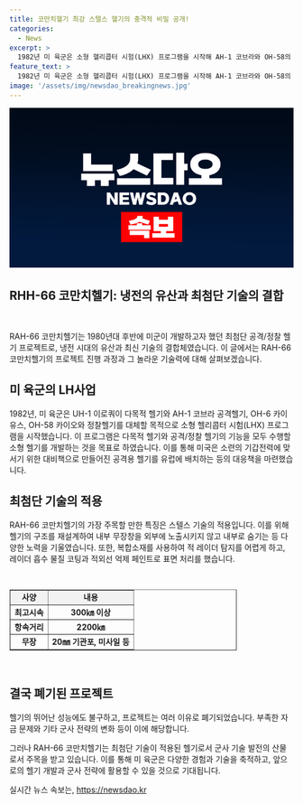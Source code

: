 ```yaml
---
title: 코만치헬기 최강 스텔스 헬기의 충격적 비밀 공개!
categories:
  - News
excerpt: >
  1982년 미 육군은 소형 헬리콥터 시험(LHX) 프로그램을 시작해 AH-1 코브라와 OH-58의 기능을 모두 갖추고 사이즈는 작은 소형 헬기를 만들기로 결정했습니다. 하지만 냉전의 변화와 러시아의 대공 미사일에 대비하기 위해 코만치 헬기에 필요한 스텔스기능을 추가로 개발하게 되었죠. 이로 인해 미국은 최신 기술을 적용한 코만치 헬기를 만들어냈지만 예산 절약 목적으로 프로그램을 폐기하게 되었습니다. 그 후 FARA사업도 취소되면서 헬기의 시대는 어떻게 될지에 대한 논의가 끊이지 않고 있습니다.
feature_text: >
  1982년 미 육군은 소형 헬리콥터 시험(LHX) 프로그램을 시작해 AH-1 코브라와 OH-58의 기능을 모두 갖추고 사이즈는 작은 소형 헬기를 만들기로 결정했습니다. 하지만 냉전의 변화와 러시아의 대공 미사일에 대비하기 위해 코만치 헬기에 필요한 스텔스기능을 추가로 개발하게 되었죠. 이로 인해 미국은 최신 기술을 적용한 코만치 헬기를 만들어냈지만 예산 절약 목적으로 프로그램을 폐기하게 되었습니다. 그 후 FARA사업도 취소되면서 헬기의 시대는 어떻게 될지에 대한 논의가 끊이지 않고 있습니다.
image: '/assets/img/newsdao_breakingnews.jpg'
---
```


<p><img src="/assets/img/newsdao_breakingnews.jpg" alt="ranknews 속보" /></p>

<h2 data-ke-size="size26">RHH-66 코만치헬기: 냉전의 유산과 최첨단 기술의 결합</h2>

<p data-ke-size="size16">&nbsp;</p>

<p>RAH-66 코만치헬기는 1980년대 후반에 미군이 개발하고자 했던 최첨단 공격/정찰 헬기 프로젝트로, 냉전 시대의 유산과 최신 기술의 결합체였습니다. 이 글에서는 RAH-66 코만치헬기의 프로젝트 진행 과정과 그 놀라운 기술력에 대해 살펴보겠습니다.</p></p>

<h2 data-ke-size="size24">미 육군의 LH사업</h2>

<p data-ke-size="size16">1982년, 미 육군은 UH-1 이로쿼이 다목적 헬기와 AH-1 코브라 공격헬기, OH-6 카이유스, OH-58 카이오와 정찰헬기를 대체할 목적으로 소형 헬리콥터 시험(LHX) 프로그램을 시작했습니다. 이 프로그램은 다목적 헬기와 공격/정찰 헬기의 기능을 모두 수행할 소형 헬기를 개발하는 것을 목표로 하였습니다. 이를 통해 미국은 소련의 기갑전력에 맞서기 위한 대비책으로 만들어진 공격용 헬기를 유럽에 배치하는 등의 대응책을 마련했습니다.</p>

<h2 data-ke-size="size24">최첨단 기술의 적용</h2>

<p data-ke-size="size16">RAH-66 코만치헬기의 가장 주목할 만한 특징은 스텔스 기술의 적용입니다. 이를 위해 헬기의 구조를 재설계하여 내부 무장창을 외부에 노출시키지 않고 내부로 숨기는 등 다양한 노력을 기울였습니다. 또한, 복합소재를 사용하여 적 레이더 탐지를 어렵게 하고, 레이더 흡수 물질 코팅과 적외선 억제 페인트로 표면 처리를 했습니다.</p>

<p data-ke-size="size16">&nbsp;</p>

<table border="1" style="width: 80%;">
<tbody>
<tr>
<td style="text-align: center; background-color: #f2f2f2; height: 20px;"><b>사양</b></td>
<td style="text-align: center; background-color: #f2f2f2; height: 20px;"><b>내용</b></td>
</tr>
<tr>
<td style="text-align: center; height: 17px;"><b>최고시속</b></td>
<td style="text-align: center; height: 17px;"><b>300㎞ 이상</b></td>
</tr>
<tr>
<td style="text-align: center; height: 17px;"><b>항속거리</b></td>
<td style="text-align: center; height: 17px;"><b>2200㎞</b></td>
</tr>
<tr>
<td style="text-align: center; height: 17px;"><b>무장</b></td>
<td style="text-align: center; height: 17px;"><b>20㎜ 기관포, 미사일 등</b></td>
</tr>
</tbody>
</table>

<p data-ke-size="size16">&nbsp;</p>

<h2 data-ke-size="size24">결국 폐기된 프로젝트</h2>

<p data-ke-size="size16">헬기의 뛰어난 성능에도 불구하고, 프로젝트는 여러 이유로 폐기되었습니다. 부족한 자금 문제와 기타 군사 전략의 변화 등이 이에 해당합니다.</p>

<p data-ke-size="size16">그러나 RAH-66 코만치헬기는 최첨단 기술이 적용된 헬기로서 군사 기술 발전의 산물로서 주목을 받고 있습니다. 이를 통해 미 육군은 다양한 경험과 기술을 축적하고, 앞으로의 헬기 개발과 군사 전략에 활용할 수 있을 것으로 기대됩니다.</p>
실시간 뉴스 속보는, <a href="https://newsdao.kr" rel="dofollow">https://newsdao.kr</a>


